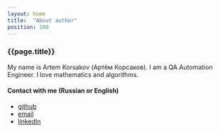 ```yaml
---
layout: home
title:  "About author"
position: 100
---
```


### {{page.title}}

My name is Artem Korsakov (Артём Корсаков). 
I am a QA Automation Engineer.
I love mathematics and algorithms. 

#### Contact with me (Russian or English)
- [github](@GITHUB@)
- [email](@EMAIL@)
- [linkedIn](https://www.linkedin.com/in/%D0%B0%D1%80%D1%82%D1%91%D0%BC-%D0%BA%D0%BE%D1%80%D1%81%D0%B0%D0%BA%D0%BE%D0%B2-a682646b/)
 

